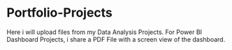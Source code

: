 # Portfolio-Projects

Here i will upload files from my Data Analysis Projects. For Power BI Dashboard Projects, i share a PDF File with a screen view of the dashboard. 
